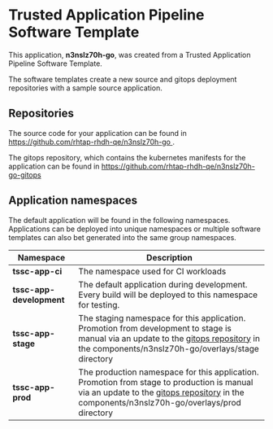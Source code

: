 # Trusted Application Pipeline Software Template

This application, **n3nslz70h-go**, was created from a Trusted Application Pipeline Software Template.

The software templates create a new source and gitops deployment repositories with a sample source application. 

## Repositories

The source code for your application can be found in [https://github.com/rhtap-rhdh-qe/n3nslz70h-go ](https://github.com/rhtap-rhdh-qe/n3nslz70h-go ).
 
The gitops repository, which contains the kubernetes manifests for the application can be found in 
[https://github.com/rhtap-rhdh-qe/n3nslz70h-go-gitops ](https://github.com/rhtap-rhdh-qe/n3nslz70h-go-gitops ) 

## Application namespaces 

The default application will be found in the following namespaces. Applications can be deployed into unique namespaces or multiple software templates can also bet generated into the same group namespaces.  

|  Namespace   |  Description   |  
| -------- | -------- |
| **tssc-app-ci** | The namespace used for CI workloads |
| **tssc-app-development** | The default application during development. Every build will be deployed to this namespace for testing. |
| **tssc-app-stage** | The staging namespace for this application. Promotion from development to stage is manual via an update to the [gitops repository](https://github.com/rhtap-rhdh-qe/n3nslz70h-go-gitops ) in the components/n3nslz70h-go/overlays/stage directory |
| **tssc-app-prod** | The production namespace for this application. Promotion from stage to production is manual via an update to the [gitops repository](https://github.com/rhtap-rhdh-qe/n3nslz70h-go-gitops ) in the components/n3nslz70h-go/overlays/prod directory |